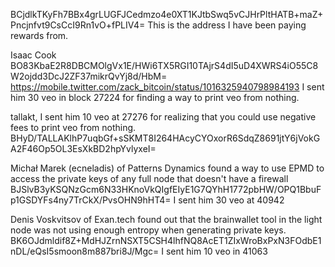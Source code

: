 BCjdlkTKyFh7BBx4grLUGFJCedmzo4e0XT1KJtbSwq5vCJHrPltHATB+maZ+Pncjnfvt9CsCcI9Rn1vO+fPLIV4=
This is the address I have been paying rewards from.

Isaac Cook BO83KbaE2R8DBCMOlgVx1E/HWi6TX5RGI10TAjrS4dI5uD4XWRS4iO55C8W2ojdd3DcJ2ZF37mikrQvYj8d/HbM=
https://mobile.twitter.com/zack_bitcoin/status/1016325940798984193
I sent him 30 veo in block 27224 for finding a way to print veo from nothing.

tallakt, I sent him 10 veo at 27276 for realizing that you could use negative fees to print veo from nothing.
BHyD/TALLAKlhP7uqbGf+sSKMT8I264HAcyCYOxorR6SdqZ8691jtY6jVokGA2F46Op5OL3EsXkBD2hpYvlyxeI=


Michał Marek (ecneladis) of Patterns Dynamics
found a way to use EPMD to access the private keys of any full node that doesn't have a firewall
BJSlvB3yKSQNzGcm6N33HKnoVkQIgfEIyE1G7QYhH1772pbHW/OPQ1BbuFp1GSDYFs4ny7TrCkX/PvsOHN9hHT4=
I sent him 30 veo at 40942


Denis Voskvitsov of Exan.tech
found out that the brainwallet tool in the light node was not using enough entropy when generating private keys.
BK6OJdmldif8Z+MdHJZrnNSXT5CSH4lhfNQ8AcET1ZIxWroBxPxN3FOdbE1nDL/eQsI5smoon8m887bri8J/Mgc=
I sent him 10 veo in 41063
